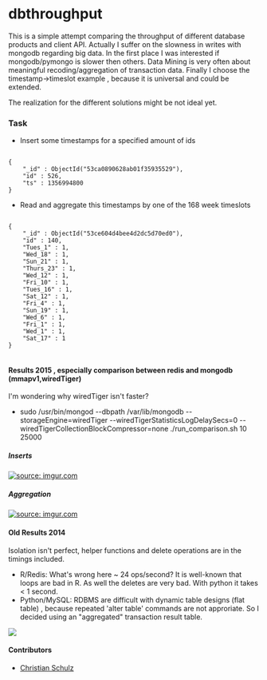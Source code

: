 dbthroughput
============

This is a simple attempt comparing the throughput of different database products and client API. 
Actually I suffer on the slowness in  writes with mongodb regarding big data. In the first place I was 
interested if mongodb/pymongo is slower then others.  Data Mining is very often about meaningful 
recoding/aggregation  of transaction data. Finally I choose the timestamp->timeslot example , because it is universal 
and could be extended.

The realization for the different solutions might be not ideal yet.


### Task

* Insert some timestamps for a specified amount of ids

```

{
    "_id" : ObjectId("53ca0890628ab01f35935529"),
    "id" : 526,
    "ts" : 1356994800
}

```

* Read and aggregate this timestamps by one of the 168 week timeslots

```

{
    "_id" : ObjectId("53ce604d4bee4d2dc5d70ed0"),
    "id" : 140,
    "Tues_1" : 1,
    "Wed_18" : 1,
    "Sun_21" : 1,
    "Thurs_23" : 1,
    "Wed_12" : 1,
    "Fri_10" : 1,
    "Tues_16" : 1,
    "Sat_12" : 1,
    "Fri_4" : 1,
    "Sun_19" : 1,
    "Wed_6" : 1,
    "Fri_1" : 1,
    "Wed_1" : 1,
    "Sat_17" : 1
}


```
#### Results 2015 , especially comparison between redis and mongodb (mmapv1,wiredTiger)

I'm wondering why wiredTiger isn't faster?

* sudo /usr/bin/mongod  --dbpath /var/lib/mongodb --storageEngine=wiredTiger --wiredTigerStatisticsLogDelaySecs=0 --wiredTigerCollectionBlockCompressor=none
 ./run_comparison.sh 10 25000
 
##### Inserts

<a href="http://imgur.com/AZWgvdW"><img src="http://i.imgur.com/AZWgvdW.png" title="source: imgur.com" /></a>

##### Aggregation

<a href="http://imgur.com/qflTYb4"><img src="http://i.imgur.com/qflTYb4.png" title="source: imgur.com" /></a>


#### Old Results 2014

Isolation isn't perfect, helper functions and delete operations are in the timings included.

* R/Redis: What's wrong here ~ 24 ops/second? It is well-known that loops are bad in R. As well the deletes are very bad. With python it takes < 1 second.
* Python/MySQL: RDBMS are difficult with dynamic table designs (flat table) , because repeated 'alter table' commands are not approriate.
So I decided using an "aggregated" transaction result table.


<img src="http://i.imgur.com/oXsm38H.png">

#### Contributors
* [Christian Schulz](https://twitter.com/nnfuzzy)